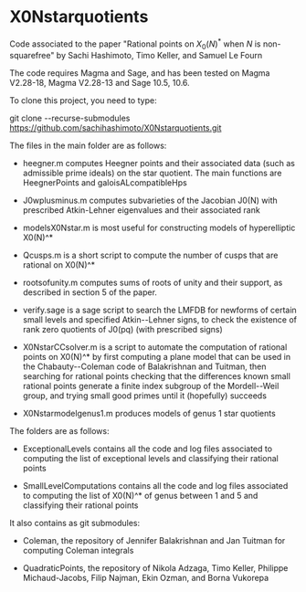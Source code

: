 # X0Nstarquotients
Code associated to the paper "Rational points on $X_0(N)^*$ when $N$ is non-squarefree" by Sachi Hashimoto, Timo Keller, and Samuel Le Fourn

The code requires Magma and Sage, and has been tested on Magma V2.28-18, Magma V2.28-13 and Sage 10.5, 10.6.

To clone this project, you need to type:

git clone --recurse-submodules https://github.com/sachihashimoto/X0Nstarquotients.git

The files in the main folder are as follows:

- heegner.m computes Heegner points and their associated data (such as admissible prime ideals) on the star quotient. The main functions are HeegnerPoints and galoisALcompatibleHps

- J0wplusminus.m computes subvarieties of the Jacobian J0(N) with prescribed Atkin-Lehner eigenvalues and their associated rank

- modelsX0Nstar.m is most useful for constructing models of hyperelliptic X0(N)^* 

- Qcusps.m is a short script to compute the number of cusps that are rational on X0(N)^*

- rootsofunity.m computes sums of roots of unity and their support, as described in section 5 of the paper.

- verify.sage is a sage script to search the LMFDB for newforms of certain small levels and specified Atkin--Lehner signs, to check the existence of rank zero quotients of J0(pq) (with prescribed signs)

- X0NstarCCsolver.m is a script to automate the computation of rational points on X0(N)^* by first computing a plane model that can be used in the Chabauty--Coleman code of Balakrishnan and Tuitman, then searching for rational points  checking that the differences known small rational points generate a finite index subgroup of the Mordell--Weil group, and trying small good primes until it (hopefully) succeeds

- X0Nstarmodelgenus1.m produces models of genus 1 star quotients 


The folders are as follows:

- ExceptionalLevels contains all the code and log files associated to computing the list of exceptional levels and classifying their rational points

- SmallLevelComputations contains all the code and log files associated to computing the list of X0(N)^* of genus between 1 and 5 and classifying their rational points


It also contains as git submodules: 
- Coleman, the repository of Jennifer Balakrishnan and Jan Tuitman for computing Coleman integrals

- QuadraticPoints, the repository of Nikola Adzaga, Timo Keller, Philippe Michaud-Jacobs, Filip Najman, Ekin Ozman, and Borna Vukorepa
